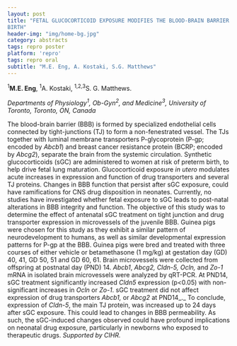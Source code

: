 ```yaml
---
layout: post
title: "FETAL GLUCOCORTICOID EXPOSURE MODIFIES THE BLOOD-BRAIN BARRIER AFTER
BIRTH"
header-img: "img/home-bg.jpg"
category: abstracts
tags: repro poster
platform: 'repro'
tags: repro oral
subtitle: "M.E. Eng, A. Kostaki, S.G. Matthews"
---
```

<sup>1</sup>__M.E. Eng__, <sup>1</sup>A. Kostaki, <sup>1,2,3</sup>S. G. Matthews.

_Departments of Physiology<sup>1</sup>, Ob-Gyn<sup>2</sup>, and Medicine<sup>3</sup>, University of
Toronto, Toronto, ON, Canada_

The blood-brain barrier (BBB) is formed by specialized endothelial cells
connected by tight-junctions (TJ) to form a non-fenestrated vessel. The
TJs together with luminal membrane transporters P-glycoprotein (P-gp;
encoded by _Abcb1_) and breast cancer resistance protein (BCRP; encoded
by _Abcg2_), separate the brain from the systemic circulation. Synthetic
glucocorticoids (sGC) are administered to women at risk of preterm
birth, to help drive fetal lung maturation. Glucocorticoid exposure _in
utero_ modulates acute increases in expression and function of drug
transporters and several TJ proteins. Changes in BBB function that
persist after sGC exposure, could have ramifications for CNS drug
disposition in neonates. Currently, no studies have investigated whether
fetal exposure to sGC leads to post-natal alterations in BBB integrity
and function. The objective of this study was to determine the
effect of antenatal sGC treatment on tight junction and drug transporter
expression in microvessels of the juvenile BBB. Guinea pigs were chosen
for this study as they exhibit a similar pattern of neurodevelopment to
humans, as well as similar developmental expression patterns for P-gp at
the BBB. Guinea pigs were bred and treated with three courses of either
vehicle or betamethasone (1 mg/kg) at gestation day (GD) 40, 41, GD 50,
51 and GD 60, 61. Brain microvessels were collected from offspring at
postnatal day (PND) 14. _Abcb1_, _Abcg2, Cldn-5, Ocln,_ and _Zo-1_ mRNA
in isolated brain microvessels were analyzed by qRT-PCR. At PND14, sGC
treatment significantly increased _Cldn5_ expression (p&lt;0.05) with
non-significant increases in _Ocln_ or _Zo-1_. sGC treatment did not
affect expression of drug transporters _Abcb1,_ or _Abcg2_ at PND14_._
To conclude, expression of _Cldn-5_, the main TJ protein, was increased
up to 24 days after sGC exposure. This could lead to changes in BBB
permeability. As such, the sGC-induced changes observed could have
profound implications on neonatal drug exposure, particularly in
newborns who exposed to therapeutic drugs. _Supported by CIHR._
